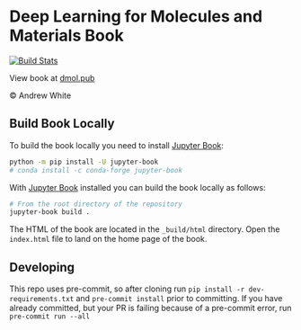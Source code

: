 # Deep Learning for Molecules and Materials Book

[![Build Stats](https://github.com/whitead/dmol-book/workflows/deploy-book/badge.svg)](https://github.com/whitead/dmol-book/actions)

View book at [dmol.pub](https://dmol.pub)

&copy; Andrew White

## Build Book Locally

To build the book locally you need to install [Jupyter Book](https://jupyterbook.org/en/stable/intro.html):

```bash
python -m pip install -U jupyter-book
# conda install -c conda-forge jupyter-book
```

With [Jupyter Book](https://jupyterbook.org/en/stable/intro.html) installed you can build the book locally as follows:

```bash
# From the root directory of the repository
jupyter-book build .
```

The HTML of the book are located in the `_build/html` directory. Open the `index.html` file to land on the home page of the book.

## Developing

This repo uses pre-commit, so after cloning run `pip install -r dev-requirements.txt` and `pre-commit install` prior to committing. 
If you have already committed, but your PR is failing because of a pre-commit error, run `pre-commit run --all` 
